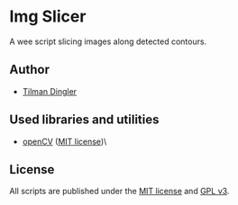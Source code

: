 # Img Slicer

A wee script slicing images along detected contours.

## Author
- [Tilman Dingler](https://github.com/Til-D/)

## Used libraries and utilities
- [openCV](https://pypi.org/project/opencv-python/) ([MIT license](https://github.com/jquery/jquery/blob/master/MIT-LICENSE.txt))\

## License
All scripts are published under the [MIT license](http://www.opensource.org/licenses/mit-license) and [GPL v3](http://opensource.org/licenses/GPL-3.0).